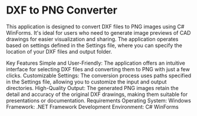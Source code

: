 # DXF to PNG Converter

This application is designed to convert DXF files to PNG images using C# WinForms. It's ideal for users who need to generate image previews of CAD drawings for easier visualization and sharing. The application operates based on settings defined in the Settings file, where you can specify the location of your DXF files and output folder.

Key Features
  Simple and User-Friendly: The application offers an intuitive interface for selecting DXF files and converting them to PNG with just a few clicks.
  Customizable Settings: The conversion process uses paths specified in the Settings file, allowing you to customize the input and output directories.
  High-Quality Output: The generated PNG images retain the detail and accuracy of the original DXF drawings, making them suitable for presentations or documentation.
Requirements
  Operating System: Windows
  Framework: .NET Framework
  Development Environment: C# WinForms
